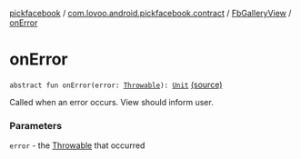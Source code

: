 [pickfacebook](../../index.md) / [com.lovoo.android.pickfacebook.contract](../index.md) / [FbGalleryView](index.md) / [onError](./on-error.md)

# onError

`abstract fun onError(error: `[`Throwable`](https://kotlinlang.org/api/latest/jvm/stdlib/kotlin/-throwable/index.html)`): `[`Unit`](https://kotlinlang.org/api/latest/jvm/stdlib/kotlin/-unit/index.html) [(source)](https://github.com/lovoo/android-pickpic/blob/master/pickfacebook/src/main/kotlin/com/lovoo/android/pickfacebook/contract/FbGalleryView.kt#L31)

Called when an error occurs. View should inform user.

### Parameters

`error` - the [Throwable](https://kotlinlang.org/api/latest/jvm/stdlib/kotlin/-throwable/index.html) that occurred